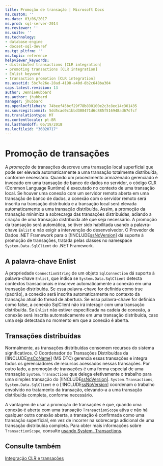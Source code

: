 ```yaml
---
title: Promoção de transação | Microsoft Docs
ms.custom: ''
ms.date: 03/06/2017
ms.prod: sql-server-2014
ms.reviewer: ''
ms.suite: ''
ms.technology:
- database-engine
- docset-sql-devref
ms.tgt_pltfrm: ''
ms.topic: reference
helpviewer_keywords:
- distributed transactions [CLR integration]
- promoting transactions [CLR integration]
- Enlist keyword
- transaction promotion [CLR integration]
ms.assetid: 5bc7e26e-28ad-4198-a40d-8b2c648ba304
caps.latest.revision: 13
author: JennieHubbard
ms.author: jhubbard
manager: jhubbard
ms.openlocfilehash: 74beef45bcf29f78b800100e2c3c8ec14c301435
ms.sourcegitcommit: 5dd5cad0c1bbd308471d6c885f516948ad67dfcf
ms.translationtype: MT
ms.contentlocale: pt-BR
ms.lasthandoff: 06/19/2018
ms.locfileid: "36020717"
---
```

# <a name="transaction-promotion"></a>Promoção de transações
  A *promoção* de transações descreve uma transação local superficial que pode ser elevada automaticamente a uma transação totalmente distribuída, conforme necessário. Quando um procedimento armazenado gerenciado é invocado em uma transação de banco de dados no servidor, o código CLR (Common Language Runtime) é executado no contexto de uma transação local.  Se houver uma conexão com um servidor remoto aberta em uma transação de banco de dados, a conexão com o servidor remoto será inscrita na transação distribuída e a transação local será elevada automaticamente a uma transação distribuída. Assim, a promoção da transação minimiza a sobrecarga das transações distribuídas, adiando a criação de uma transação distribuída até que seja necessário. A promoção da transação será automática, se tiver sido habilitada usando a palavra-chave `Enlist` e não exigir a intervenção do desenvolvedor. O Provedor de Dados .NET Framework para o [!INCLUDE[ssNoVersion](../../includes/ssnoversion-md.md)] dá suporte à promoção de transações, tratada pelas classes no namespace `System.Data.SqlClient` do .NET Framework.  
  
## <a name="the-enlist-keyword"></a>A palavra-chave Enlist  
 A propriedade `ConnectionString` de um objeto `SqlConnection` dá suporte à palavra-chave `Enlist`, que indica se `System.Data.SqlClient` detecta contextos transacionais e inscreve automaticamente a conexão em uma transação distribuída. Se essa palavra-chave for definida como true (padrão), a conexão será inscrita automaticamente no contexto da transação atual do thread de abertura. Se essa palavra-chave for definida como false, a conexão SqlClient não irá interagir com uma transação distribuída. Se `Enlist` não estiver especificada na cadeia de conexão, a conexão será inscrita automaticamente em uma transação distribuída, caso uma seja detectada no momento em que a conexão é aberta.  
  
## <a name="distributed-transactions"></a>Transações distribuídas  
 Normalmente, as transações distribuídas consomem recursos do sistema significativos. O Coordenador de Transações Distribuídas da [!INCLUDE[msCoName](../../includes/msconame-md.md)] (MS DTC) gerencia essas transações e integra todos os gerenciadores de recursos acessados nessas transações. Por outro lado, a promoção de transações é uma forma especial de uma transação `System.Transactions` que delega efetivamente o trabalho para uma simples transação do [!INCLUDE[ssNoVersion](../../includes/ssnoversion-md.md)]. `System.Transactions`, `System.Data.SqlClient` e o [!INCLUDE[ssNoVersion](../../includes/ssnoversion-md.md)] coordenam o trabalho envolvido no tratamento da transação, elevando-a a uma transação distribuída completa, conforme necessário.  
  
 A vantagem de usar a promoção de transações é que, quando uma conexão é aberta com uma transação `TransactionScope` ativa e não há qualquer outra conexão aberta, a transação é confirmada como uma transação superficial, em vez de incorrer na sobrecarga adicional de uma transação distribuída completa. Para obter mais informações sobre `TransactionScope`, consulte [usando System. Transactions](../native-client-ole-db-transactions/transactions.md).  
  
## <a name="see-also"></a>Consulte também  
 [Integração CLR e transações](clr-integration-and-transactions.md)  
  
  